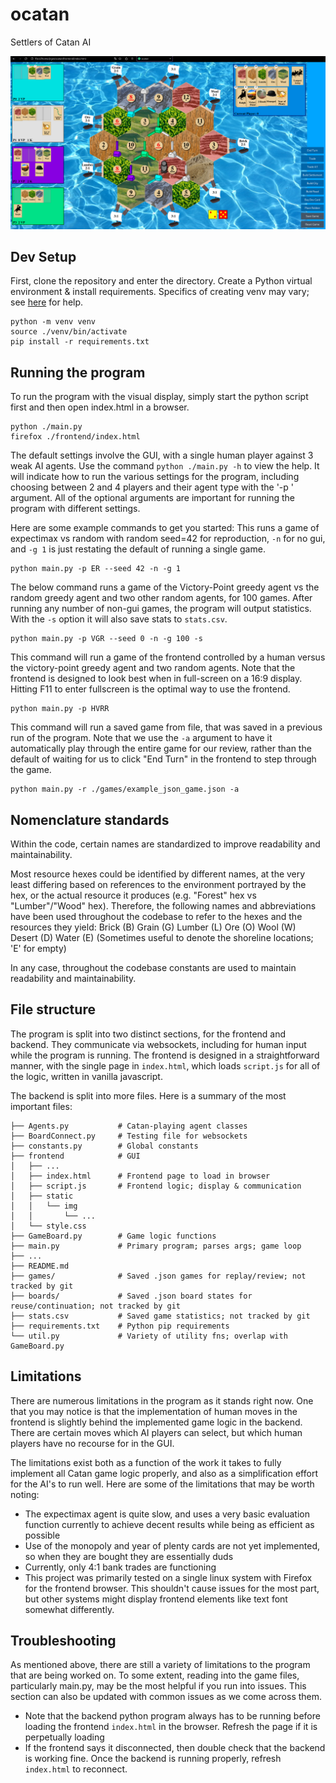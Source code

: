 
# ocatan 
Settlers of Catan AI

![ocatan GUI](./ocatan.png)

## Dev Setup

First, clone the repository and enter the directory.
Create a Python virtual environment & install requirements. Specifics of 
creating venv may vary; see [here](https://docs.python.org/3/library/venv.html) for help.
```
python -m venv venv
source ./venv/bin/activate
pip install -r requirements.txt
```

## Running the program

To run the program with the visual display, simply start the python script 
first and then open index.html in a browser. 
```
python ./main.py
firefox ./frontend/index.html
```

The default settings involve the GUI, with a single human player against 3 weak
AI agents. 
Use the command `python ./main.py -h` to view the help. It will indicate how to
run the various settings for the program, including choosing between 2 and 4 
players and their agent type with the '-p <players string>' argument. All of the 
optional arguments are important for running the program with different settings. 

Here are some example commands to get you started:
This runs a game of expectimax vs random with random seed=42 for reproduction, `-n` for no 
gui, and `-g 1` is just restating the default of running a single game.
```
python main.py -p ER --seed 42 -n -g 1
```
The below command runs a game of the Victory-Point greedy agent vs the random 
greedy agent and two other random agents, for 100 games. After running any number 
of non-gui games, the program will output statistics. With the `-s` option it will also
save stats to `stats.csv`.
```
python main.py -p VGR --seed 0 -n -g 100 -s
```
This command will run a game of the frontend controlled by a human versus
the victory-point greedy agent and two random agents. Note that the frontend is designed to look best when in full-screen on a 16:9 display. Hitting F11 to enter fullscreen is the optimal way to use the frontend.
```
python main.py -p HVRR
```
This command will run a saved game from file, that was saved in a previous run of 
the program. Note that we use the `-a` argument to have it automatically play 
through the entire game for our review, rather than the default of waiting for 
us to click "End Turn" in the frontend to step through the game.
```
python main.py -r ./games/example_json_game.json -a
```


## Nomenclature standards
Within the code, certain names are standardized to improve readability and 
maintainability.

Most resource hexes could be identified by different names, at the very least 
differing based on references to the environment portrayed by the hex, or the 
actual resource it produces (e.g. "Forest" hex vs "Lumber"/"Wood" hex).
Therefore, the following names and abbreviations have been used throughout the 
codebase to refer to the hexes and the resources they yield:
Brick   (B)
Grain   (G)
Lumber  (L)
Ore     (O)
Wool    (W)
Desert  (D)
Water   (E) (Sometimes useful to denote the shoreline locations; 'E' for empty)

In any case, throughout the codebase constants are used to maintain readability 
and maintainability.


## File structure
The program is split into two distinct sections, for the frontend and backend. 
They communicate via websockets, including for human input while the program is 
running. The frontend is designed in a straightforward manner, with the single 
page in `index.html`, which loads `script.js` for all of the logic, written in vanilla 
javascript. 

The backend is split into more files. Here is a summary of the most important 
files:

```
├── Agents.py           # Catan-playing agent classes
├── BoardConnect.py     # Testing file for websockets
├── constants.py        # Global constants
├── frontend            # GUI
│   ├── ...
│   ├── index.html      # Frontend page to load in browser
│   ├── script.js       # Frontend logic; display & communication
│   ├── static
│   │   └── img
│   │       └── ...
│   └── style.css
├── GameBoard.py        # Game logic functions
├── main.py             # Primary program; parses args; game loop
├── ...
├── README.md
├── games/              # Saved .json games for replay/review; not tracked by git
├── boards/             # Saved .json board states for reuse/continuation; not tracked by git
├── stats.csv           # Saved game statistics; not tracked by git
├── requirements.txt    # Python pip requirements
└── util.py             # Variety of utility fns; overlap with GameBoard.py
```

## Limitations
There are numerous limitations in the program as it stands right now. One that 
you may notice is that the implementation of human moves in the frontend is 
slightly behind the implemented game logic in the backend. There are certain 
moves which AI players can select, but which human players have no recourse for 
in the GUI. 

The limitations exist both as a function of the work it takes to fully implement 
all Catan game logic properly, and also as a simplification effort for the AI's 
to run well.
Here are some of the limitations that may be worth noting:

* The expectimax agent is quite slow, and uses a very basic evaluation function 
currently to achieve decent results while being as efficient as possible
* Use of the monopoly and year of plenty cards are not yet implemented, so when
they are bought they are essentially duds
* Currently, only 4:1 bank trades are functioning
* This project was primarily tested on a single linux system with Firefox for the frontend browser. This shouldn't cause issues for the most part, but other systems might display frontend elements like text font somewhat differently.


## Troubleshooting
As mentioned above, there are still a variety of limitations to the program 
that are being worked on. To some extent, reading into the game files, particularly 
main.py, may be the most helpful if you run into issues. This section can also
be updated with common issues as we come across them.

* Note that the backend python program always has to be running before loading 
the frontend `index.html` in the browser. Refresh the page if it is perpetually loading
* If the frontend says it disconnected, then double check that the backend is working 
fine. Once the backend is running properly, refresh `index.html` to reconnect.

